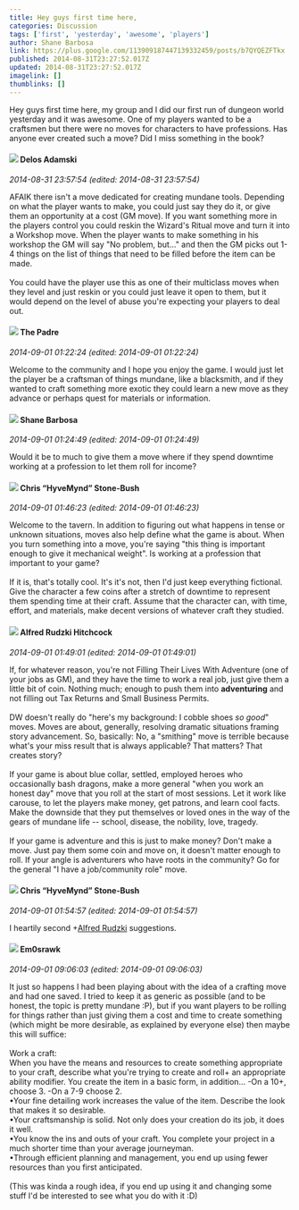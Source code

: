 ```yaml
---
title: Hey guys first time here,
categories: Discussion
tags: ['first', 'yesterday', 'awesome', 'players']
author: Shane Barbosa
link: https://plus.google.com/113909187447139332459/posts/b7QYQEZFTkx
published: 2014-08-31T23:27:52.017Z
updated: 2014-08-31T23:27:52.017Z
imagelink: []
thumblinks: []
---
```


Hey guys first time here, my group and I did our first run of dungeon world yesterday and it was awesome. One of my players wanted to be a craftsmen but there were no moves for characters to have professions. Has anyone ever created such a move?  Did I miss something in the book? 
<div id='comment z12qv5zqeznovhxyf04cibvzgmbxyrkrjc4'>
  <h4><img src='{{site.baseurl}}//images/avatars/112189206383181484786_photo.jpg'> Delos Adamski</h4>
      <p><cite>2014-08-31 23:57:54 (edited: 2014-08-31 23:57:54)</cite></p>
        <p>AFAIK there isn&#39;t a move dedicated for creating mundane tools. Depending on what the player wants to make, you could just say they do it, or give them an opportunity at a cost (GM move). If you want something more in the players control you could reskin the Wizard&#39;s Ritual move and turn it into a Workshop move. When the player wants to make something in his workshop the GM will say &quot;No problem, but...&quot; and then the GM picks out 1-4 things on the list of things that need to be filled before the item can be made. <br /><br />You could have the player use this as one of their multiclass moves when they level and just reskin or you could just leave it open to them, but it would depend on the level of abuse you&#39;re expecting your players to deal out.</p>
</div>
        

<div id='comment z12qv5zqeznovhxyf04cibvzgmbxyrkrjc4'>
  <h4><img src='{{site.baseurl}}//images/avatars/102953378950954656315_photo.jpg'> The Padre</h4>
      <p><cite>2014-09-01 01:22:24 (edited: 2014-09-01 01:22:24)</cite></p>
        <p>Welcome to the community and I hope you enjoy the game. I would just let the player be a craftsman of things mundane, like a blacksmith, and if they wanted to craft something more exotic they could learn a new move as they advance or perhaps quest for materials or information.</p>
</div>
        

<div id='comment z12qv5zqeznovhxyf04cibvzgmbxyrkrjc4'>
  <h4><img src='{{site.baseurl}}//images/avatars/113909187447139332459_photo.jpg'> Shane Barbosa</h4>
      <p><cite>2014-09-01 01:24:49 (edited: 2014-09-01 01:24:49)</cite></p>
        <p>Would it be to much to give them a move where if they spend downtime working at a profession to let them roll for income?</p>
</div>
        

<div id='comment z12qv5zqeznovhxyf04cibvzgmbxyrkrjc4'>
  <h4><img src='{{site.baseurl}}//images/avatars/108053817066303198241_photo.jpg'> Chris “HyveMynd” Stone-Bush</h4>
      <p><cite>2014-09-01 01:46:23 (edited: 2014-09-01 01:46:23)</cite></p>
        <p>Welcome to the tavern. In addition to figuring out what happens in tense or unknown situations, moves also help define what the game is about. When you turn something into a move, you&#39;re saying &quot;this thing is important enough to give it mechanical weight&quot;. Is working at a profession that important to your game?<br /><br />If it is, that&#39;s totally cool. It&#39;s it&#39;s not, then I&#39;d just keep everything fictional. Give the character a few coins after a stretch of downtime to represent them spending time at their craft. Assume that the character can, with time, effort, and materials, make decent versions of whatever craft they studied.</p>
</div>
        

<div id='comment z12qv5zqeznovhxyf04cibvzgmbxyrkrjc4'>
  <h4><img src='{{site.baseurl}}//images/avatars/100812462809734403456_photo.jpg'> Alfred Rudzki Hitchcock</h4>
      <p><cite>2014-09-01 01:49:01 (edited: 2014-09-01 01:49:01)</cite></p>
        <p>If, for whatever reason, you&#39;re not Filling Their Lives With Adventure (one of your jobs as GM), and they have the time to work a real job, just give them a little bit of coin. Nothing much; enough to push them into <b>adventuring</b> and not filling out Tax Returns and Small Business Permits.<br /><br />DW doesn&#39;t really do &quot;here&#39;s my background: I cobble shoes <i>so good</i>&quot; moves. Moves are about, generally, resolving dramatic situations framing story advancement. So, basically: No, a &quot;smithing&quot; move is terrible because what&#39;s your miss result that is always applicable? That matters? That creates story?<br /><br />If your game is about blue collar, settled, employed heroes who occasionally bash dragons, make a more general &quot;when you work an honest day&quot; move that you roll at the start of most sessions. Let it work like carouse, to let the players make money, get patrons, and learn cool facts. Make the downside that they put themselves or loved ones in the way of the gears of mundane life -- school, disease, the nobility, love, tragedy.<br /><br />If your game is adventure and this is just to make money? Don&#39;t make a move. Just pay them some coin and move on, it doesn&#39;t matter enough to roll. If your angle is adventurers who have roots in the community? Go for the general &quot;I have a job/community role&quot; move.</p>
</div>
        

<div id='comment z12qv5zqeznovhxyf04cibvzgmbxyrkrjc4'>
  <h4><img src='{{site.baseurl}}//images/avatars/108053817066303198241_photo.jpg'> Chris “HyveMynd” Stone-Bush</h4>
      <p><cite>2014-09-01 01:54:57 (edited: 2014-09-01 01:54:57)</cite></p>
        <p>I heartily second <span class="proflinkWrapper"><span class="proflinkPrefix">+</span><a class="proflink" href="https://plus.google.com/100812462809734403456" oid="100812462809734403456">Alfred Rudzki</a></span> suggestions.</p>
</div>
        

<div id='comment z12qv5zqeznovhxyf04cibvzgmbxyrkrjc4'>
  <h4><img src='{{site.baseurl}}//images/avatars/100606522533840157681_photo.jpg'> Em0srawk</h4>
      <p><cite>2014-09-01 09:06:03 (edited: 2014-09-01 09:06:03)</cite></p>
        <p>It just so happens I had been playing about with the idea of a crafting move and had one saved. I tried to keep it as generic as possible (and to be honest, the topic is pretty mundane :P), but if you want players to be rolling for things rather than just giving them a cost and time to create something (which might be more desirable, as explained by everyone else) then maybe this will suffice:<br /><br />Work a craft:<br />When you have the means and resources to create something appropriate to your craft, describe what you&#39;re trying to create and roll+ an appropriate ability modifier. You create the item in a basic form, in addition... -On a 10+, choose 3. -On a 7-9 choose 2.<br />•Your fine detailing work increases the value of the item. Describe the look that makes it so desirable.<br />•Your craftsmanship is solid. Not only does your creation do its job, it does it well.<br />•You know the ins and outs of your craft. You complete your project in a much shorter time than your average journeyman.<br />•Through efficient planning and management, you end up using fewer resources than you first anticipated.<br /><br />(This was kinda a rough idea, if you end up using it and changing some stuff I&#39;d be interested to see what you do with it :D)</p>
</div>
        